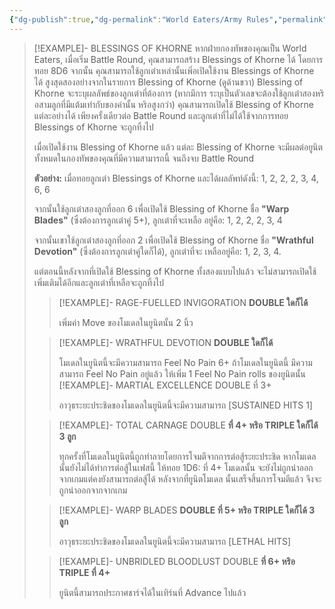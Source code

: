 ```yaml
---
{"dg-publish":true,"dg-permalink":"World Eaters/Army Rules","permalink":"/World Eaters/Army Rules/","created":"2024-01-04T02:20:54.833+07:00","updated":"2024-01-04T02:29:50.432+07:00"}
---
```


> [!EXAMPLE]- BLESSINGS OF KHORNE
> หากฝ่ายกองทัพของคุณเป็น World Eaters, เมื่อเริ่ม Battle Round, คุณสามารถสร้าง Blessings of Khorne ได้ โดยการทอย 8D6 จากนั้น คุณสามารถใช้ลูกเต๋าเหล่านั้นเพิ่อเปิดใช้งาน Blessings of Khorne ได้ สูงสุดสองอย่างจากในรายการ Blessing of Khorne (ดูด้านขวา) Blessing of Khorne จะระบุผลลัพธ์ของลูกเต๋าที่ต้องการ (หากมีการ ระบุเป็นตัวเลขจะต้องใช้ลูกเต๋าสองหริอสามลูกที่มีแต้มเท่ากับของค่านั้น หริอสูงกว่า) คุณสามารถเปิดใช้ Blessing of Khorne แต่ละอย่างได้ เพียงครั้งเดียวต่อ Battle Round และลูกเต๋าที่ไม่ได้ใช้จากการทอย Blessings of Khorne จะถูกทิ้งไป
> 
> เมื่อเปิดใช้งาน Blessing of Khorne แล้ว แต่ละ Blessing of Khorne จะมีผลต่อยูนิตทั้งหมดในกองทัพของคุณที่มีความสามารถนี้ จนถึงจบ Battle Round
> 
> **ตัวอย่าง:** เมื่อทอยลูกเต๋า Blessings of Khorne และได้ผลลัพท์ดังนี้: 1, 2, 2, 2, 3, 4, 6, 6
> 
> จากนั้นใช้ลูกเต๋าสองลูกที่ออก 6 เพื่อเปิดใช้ Blessing of Khorne ชื่อ **"Warp Blades"** (ซึ่งต้องการลูกเต๋าคู่ 5+), ลูกเต๋าที่จะเหลือ อยู่คือ: 1, 2, 2, 2, 3, 4
> 
> จากนั้นเขาใช้ลูกเต๋าสองลูกที่ออก 2 เพื่อเปิดใช้ Blessing of Khorne ชื่อ **"Wrathful Devotion"** (ซึ่งต้องการลูกเต๋าคู่ใดก็ได้), ลูกเต๋าที่จะ เหลืออยู่คือ: 1, 2, 3, 4. 
> 
> แต่ตอนนี้หลังจากที่เปิดใช้ Blessing of Khorne ทั้งสองแบบไปแล้ว จะไม่สามารถเปิดใช้เพิ่มเติมได้อีกและลูกเต๋าที่เหลือจะถูกทิ้งไป
> > [!EXAMPLE]- RAGE-FUELLED INVIGORATION
> > **DOUBLE ใดก็ได้** 
> > 
> > เพิ่มค่า Move ของโมเดลในยูนิตนั้น 2 นิ้ว 
> 
> > [!EXAMPLE]- WRATHFUL DEVOTION 
> > **DOUBLE ใดก็ได้** 
> > 
> > โมเดลในยูนิตนี้จะมีความสามารถ Feel No Pain 6+ ถ้าโมเดลในยูนิตนี้ มีความสามารถ Feel No Pain อยู่แล้ว ให้เพิ่ม 1 Feel No Pain rolls ของยูนิตนั้น 
> > [!EXAMPLE]- MARTIAL EXCELLENCE 
> > DOUBLE ที่ 3+
> > 
> > อาวุธระยะประชิดของโมเดลในยูนิตนี้จะมีความสามารถ \[SUSTAINED HITS 1] 
>
> > [!EXAMPLE]- TOTAL CARNAGE DOUBLE 
> > **ที่ 4+ หริอ TRIPLE ใดก็ได้ 3 ลูก** 
> > 
> > ทุกครั้งที่โมเดลในยูนิตนี้ถูกทําลายโดยการโจมตีจากการต่อสู้ระยะประชิด หากโมเดลนั้นยังไม่ได้ทําการต่อสู้ในเฟสนี้ ให้ทอย 1D6: ที่ 4+ โมเดลนั้น จะยังไม่ถูกนําออกจากเกมแต่คงยังสามารถต่อสู้ได้ หลังจากที่ยูนิตโมเดล นั้นเสร็จสิ้นการโจมตีแล้ว จึงจะถูกนําออกจากจากเกม 
>
> > [!EXAMPLE]- WARP BLADES 
> > **DOUBLE ที่ 5+ หริอ TRIPLE ใดก็ได้ 3 ลูก** 
> > 
> > อาวุธระยะประชิดของโมเดลในยูนิตนี้จะมีความสามารถ [LETHAL HITS] 
>
> > [!EXAMPLE]- UNBRIDLED BLOODLUST DOUBLE 
> > **ที่ 6+ หริอ TRIPLE ที่ 4+** 
> > 
> > ยูนิตนี้สามารถประกาศชาร์จได้ในเทิร์นที่ Advance ไปแล้ว
